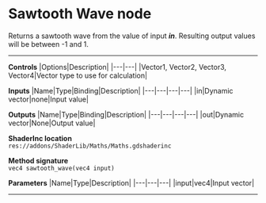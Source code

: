 # Sawtooth Wave node
Returns a sawtooth wave from the value of input <b><i>in</i></b>. Resulting output values will be between -1 and 1.
<hr>

**Controls**
|Options|Description|
|---|---|
|Vector1, Vector2, Vector3, Vector4|Vector type to use for calculation|

**Inputs**
|Name|Type|Binding|Description|
|---|---|---|---|
|in|Dynamic vector|none|Input value|
  
**Outputs**
|Name|Type|Binding|Description|
|---|---|---|---|
|out|Dynamic vector|None|Output value|

**ShaderInc location**
<br>`res://addons/ShaderLib/Maths/Maths.gdshaderinc`

**Method signature**
<br>`vec4 sawtooth_wave(vec4 input)`

**Parameters**
|Name|Type|Description|
|---|---|---|
|input|vec4|Input vector|
___